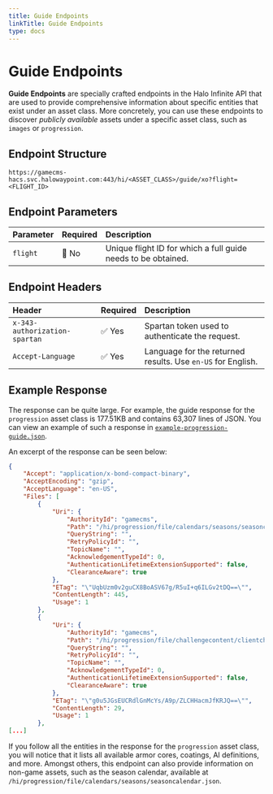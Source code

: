```yaml
---
title: Guide Endpoints
linkTitle: Guide Endpoints
type: docs
---
```


# Guide Endpoints

**Guide Endpoints** are specially crafted endpoints in the Halo Infinite API that are used to provide comprehensive information about specific entities that exist under an asset class. More concretely, you can use these endpoints to discover _publicly available_ assets under a specific asset class, such as `images` or `progression`.

## Endpoint Structure

```HTTP
https://gamecms-hacs.svc.halowaypoint.com:443/hi/<ASSET_CLASS>/guide/xo?flight=<FLIGHT_ID>
```

## Endpoint Parameters

| Parameter | Required | Description |
|:----------|:---------|:------------|
| `flight`  | 🛑 No    | Unique flight ID for which a full guide needs to be obtained. |

## Endpoint Headers

| Header                         | Required | Description |
|:-------------------------------|:---------|:------------|
| `x-343-authorization-spartan`  | ✅ Yes   | Spartan token used to authenticate the request. |
| `Accept-Language`              | ✅ Yes   | Language for the returned results. Use `en-US` for English. |

## Example Response

The response can be quite large. For example, the guide response for the `progression` asset class is 177.51KB and contains 63,307 lines of JSON. You can view an example of such a response in [`example-progression-guide.json`](/examples/halo-infinite/endpoint-examples/guide-endpoint-response.json).

An excerpt of the response can be seen below:

```json
{
    "Accept": "application/x-bond-compact-binary",
    "AcceptEncoding": "gzip",
    "AcceptLanguage": "en-US",
    "Files": [
        {
            "Uri": {
                "AuthorityId": "gamecms",
                "Path": "/hi/progression/file/calendars/seasons/seasoncalendar.json",
                "QueryString": "",
                "RetryPolicyId": "",
                "TopicName": "",
                "AcknowledgementTypeId": 0,
                "AuthenticationLifetimeExtensionSupported": false,
                "ClearanceAware": true
            },
            "ETag": "\"UqbUzm0v2guCX8BoASV67g/R5uI+q6ILGv2tDQ==\"",
            "ContentLength": 445,
            "Usage": 1
        },
        {
            "Uri": {
                "AuthorityId": "gamecms",
                "Path": "/hi/progression/file/challengecontent/clientchallengedeckdefinitions/dailyplaynewdeck.json",
                "QueryString": "",
                "RetryPolicyId": "",
                "TopicName": "",
                "AcknowledgementTypeId": 0,
                "AuthenticationLifetimeExtensionSupported": false,
                "ClearanceAware": true
            },
            "ETag": "\"g0u5JGsEUCRdlGnMcYs/A9p/ZLCHHacmJfKRJQ==\"",
            "ContentLength": 29,
            "Usage": 1
        },
[...]
```

If you follow all the entities in the response for the `progression` asset class, you will notice that it lists all available armor cores, coatings, AI definitions, and more. Amongst others, this endpoint can also provide information on non-game assets, such as the season calendar, available at `/hi/progression/file/calendars/seasons/seasoncalendar.json`.